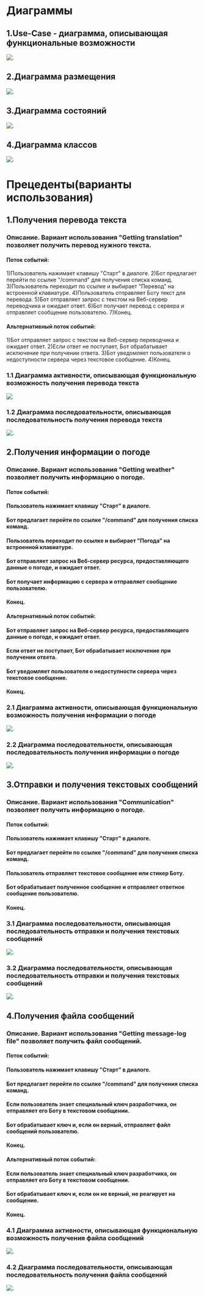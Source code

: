 # Диаграммы
## 1.Use-Case - диаграмма, описывающая функциональные возможности
![.](https://github.com/Nikita-Ivanov347/Bot/blob/master/Diagrams/UseCase%20Diagram.png)

## 2.Диаграмма размещения
![.](https://github.com/Nikita-Ivanov347/Bot/blob/master/Diagrams/deployment_diagram.png)

## 3.Диаграмма состояний
![.](https://github.com/Nikita-Ivanov347/Bot/blob/master/Diagrams/activity_diagram.png)

## 4.Диаграмма классов
![.](https://github.com/Nikita-Ivanov347/Bot/blob/master/Diagrams/ClassDiagram1.png)

# Прецеденты(варианты использования)
## 1.Получения перевода текста
### Описание. Вариант использования "Getting translation" позволяет получить перевод нужного текста. 

#### Поток событий:
1)Пользователь нажимает клавишу "Старт" в диалоге.
2)Бот предлагает перейти по ссылке "/command" для получения списка команд.
3)Пользователь переходит по ссылке и выбирает "Перевод" на встроенной клавиатуре.
4)Пользователь отправляет Боту текст для перевода.
5)Бот отправляет запрос с текстом на Веб-сервер переводчика и ожидает ответ.
6)Бот получает перевод с сервера и отправляет сообщение пользователю.
7)Конец.

#### Альтернативный поток событий:
1)Бот отправляет запрос с текстом на Веб-сервер переводчика и ожидает ответ.
2)Если ответ не поступает, Бот обрабатывает исключение при получении ответа.
3)Бот уведомляет пользователя о недоступности сервера через текстовое сообщение.
4)Конец.

### 1.1 Диаграмма активности, описывающая функциональную возможность получения перевода текста
![](https://github.com/Nikita-Ivanov347/Bot/blob/master/Activity%20diagrams/activity_0.png)
### 1.2 Диаграмма последовательности, описывающая последовательность получения перевода текста
![.](https://github.com/Nikita-Ivanov347/Bot/blob/master/Sequence/Sequence%20Diagram2.png)

## 2.Получения информации о погоде
### Описание. Вариант использования "Getting weather" позволяет получить информацию о погоде. 
#### Поток событий:
#### Пользователь нажимает клавишу "Старт" в диалоге.
#### Бот предлагает перейти по ссылке "/command" для получения списка команд.
#### Пользователь переходит по ссылке и выбирает "Погода" на встроенной клавиатуре.
#### Бот отправляет запрос на Веб-сервер ресурса, предоставляющего данные о погоде, и ожидает ответ.
#### Бот получает информацию с сервера и отправляет сообщение пользователю.
#### Конец.

#### Альтернативный поток событий:
#### Бот отправляет запрос на Веб-сервер ресурса, предоставляющего данные о погоде, и ожидает ответ.
#### Если ответ не поступает, Бот обрабатывает исключение при получении ответа.
#### Бот уведомляет пользователя о недоступности сервера через текстовое сообщение.
#### Конец.

### 2.1 Диаграмма активности, описывающая функциональную возможность получения информации о погоде
![.](https://github.com/Nikita-Ivanov347/Bot/blob/master/Activity%20diagrams/activity_1.png)
### 2.2 Диаграмма последовательности, описывающая последовательность получения информации о погоде
![.](https://github.com/Nikita-Ivanov347/Bot/blob/master/Sequence/Sequence%20Diagram1.png)

## 3.Отправки и получения текстовых сообщений 
### Описание. Вариант использования "Communication" позволяет получить информацию о погоде. 
#### Поток событий:
#### Пользователь нажимает клавишу "Старт" в диалоге.
#### Бот предлагает перейти по ссылке "/command" для получения списка команд.
#### Пользователь отправляет текстовое сообщение или стикер Боту.
#### Бот обрабатывает полученное сообщение и отправляет ответное сообщение пользователю.
#### Конец.

### 3.1 Диаграмма последовательности, описывающая последовательность отправки и получения текстовых сообщений
![.](https://github.com/Nikita-Ivanov347/Bot/blob/master/Sequence/Sequence%20Diagram3.png)
### 3.2 Диаграмма последовательности, описывающая последовательность отправки и получения текстовых сообщений
![.](https://github.com/Nikita-Ivanov347/Bot/blob/master/Sequence/Sequence%20Diagram4.png)

## 4.Получения файла сообщений
### Описание. Вариант использования "Getting message-log file" позволяет получить файл сообщений. 
#### Поток событий:
#### Пользователь нажимает клавишу "Старт" в диалоге.
#### Бот предлагает перейти по ссылке "/command" для получения списка команд.
#### Если пользователь знает специальный ключ разработчика, он отправляет его Боту в текстовом сообщении.
#### Бот обрабатывает ключ и, если он верный, отправляет файл сообщений пользователю.
#### Конец.

#### Альтернативный поток событий:
#### Если пользователь знает специальный ключ разработчика, он отправляет его Боту в текстовом сообщении.
#### Бот обрабатывает ключ и, если он не верный, не реагирует на сообщение.
#### Конец.

### 4.1 Диаграмма активности, описывающая функциональную возможность получения файла сообщений
![.](https://github.com/Nikita-Ivanov347/Bot/blob/master/Activity%20diagrams/activity_3.png)
### 4.2 Диаграмма последовательности, описывающая последовательность получения файла сообщений
![.](https://github.com/Nikita-Ivanov347/Bot/blob/master/Sequence/Sequence%20Diagram4.png)
